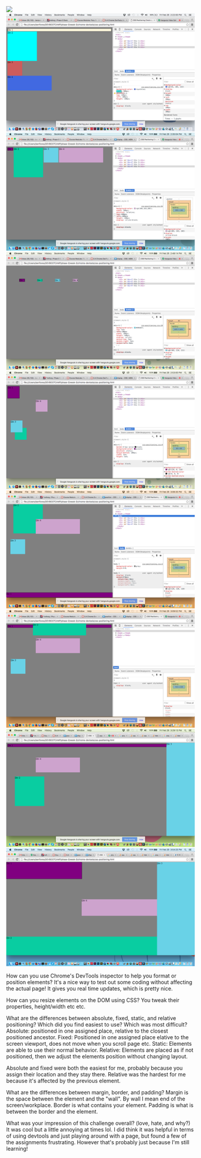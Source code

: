 <html>
<img src="../../week-2/imgs/devtools-pair-1.pg">
<img src="../../week-2/imgs/devtools-pair-2.png">
<img src="../../week-2/imgs/devtools-pair-3.png">
<img src="../../week-2/imgs/devtools-pair-4.png">
<img src="../../week-2/imgs/devtools-pair-5.png">
<img src="../../week-2/imgs/devtools-pair-6.png">
<img src="../../week-2/imgs/devtools-pair-7.png">
<img src="../../week-2/imgs/devtools-pair-8.png">
<img src="../../week-2/imgs/devtools-pair-9.png">


How can you use Chrome's DevTools inspector to help you format or position elements?
It's a nice way to test out some coding without affecting the actual page!  It gives you real time updates, which is pretty nice.

How can you resize elements on the DOM using CSS?
You tweak their properties, height/width etc etc.

What are the differences between absolute, fixed, static, and relative positioning? Which did you find easiest to use? Which was most difficult?
Absolute: positioned in one assigned place, relative to the closest positioned ancestor.
Fixed: Positioned in one assigned place elative to the screen viewport, does not move when you scroll page etc.
Static: Elements are able to use their normal behavior. 
Relative:  Elements are placed as if not positioned, then we adjust the elements position without changing layout.

Absolute and fixed were both the easiest for me, probably because you assign their location and they stay there.  Relative was the hardest for me because it's affected by the previous element.



What are the differences between margin, border, and padding?
Margin is the space between the element and the "wall".  By wall I mean end of the screen/workplace.
Border is what contains your element.
Padding is what is between the border and the element.

What was your impression of this challenge overall? (love, hate, and why?)
It was cool but a little annoying at times lol.  I did think it was helpful in terms of using devtools and just playing around with a page, but found a few of the assignments frustrating.  However that's probably just because I'm still learning!











</html>